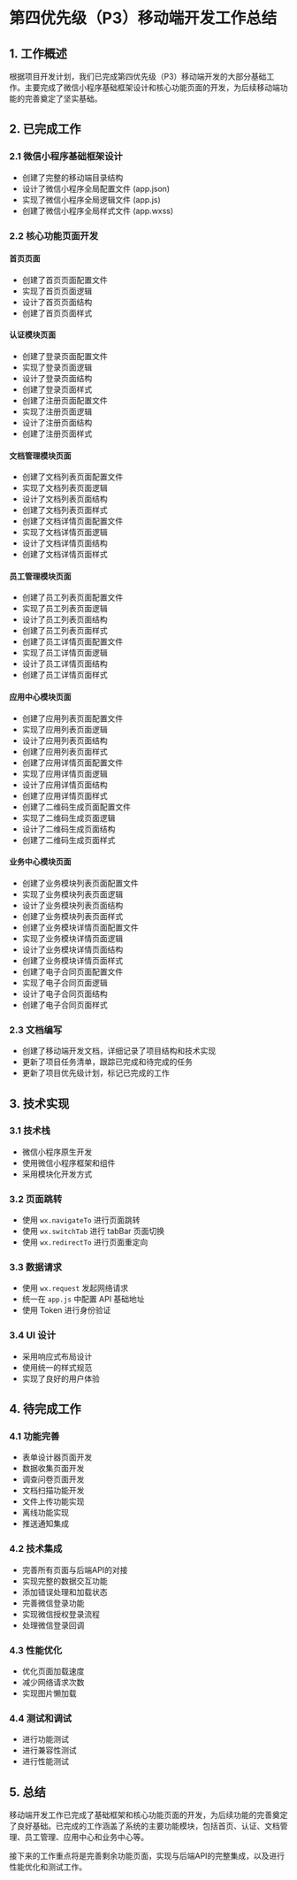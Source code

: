 # 第四优先级（P3）移动端开发工作总结

## 1. 工作概述

根据项目开发计划，我们已完成第四优先级（P3）移动端开发的大部分基础工作。主要完成了微信小程序基础框架设计和核心功能页面的开发，为后续移动端功能的完善奠定了坚实基础。

## 2. 已完成工作

### 2.1 微信小程序基础框架设计
- 创建了完整的移动端目录结构
- 设计了微信小程序全局配置文件 (app.json)
- 实现了微信小程序全局逻辑文件 (app.js)
- 创建了微信小程序全局样式文件 (app.wxss)

### 2.2 核心功能页面开发

#### 首页页面
- 创建了首页页面配置文件
- 实现了首页页面逻辑
- 设计了首页页面结构
- 创建了首页页面样式

#### 认证模块页面
- 创建了登录页面配置文件
- 实现了登录页面逻辑
- 设计了登录页面结构
- 创建了登录页面样式
- 创建了注册页面配置文件
- 实现了注册页面逻辑
- 设计了注册页面结构
- 创建了注册页面样式

#### 文档管理模块页面
- 创建了文档列表页面配置文件
- 实现了文档列表页面逻辑
- 设计了文档列表页面结构
- 创建了文档列表页面样式
- 创建了文档详情页面配置文件
- 实现了文档详情页面逻辑
- 设计了文档详情页面结构
- 创建了文档详情页面样式

#### 员工管理模块页面
- 创建了员工列表页面配置文件
- 实现了员工列表页面逻辑
- 设计了员工列表页面结构
- 创建了员工列表页面样式
- 创建了员工详情页面配置文件
- 实现了员工详情页面逻辑
- 设计了员工详情页面结构
- 创建了员工详情页面样式

#### 应用中心模块页面
- 创建了应用列表页面配置文件
- 实现了应用列表页面逻辑
- 设计了应用列表页面结构
- 创建了应用列表页面样式
- 创建了应用详情页面配置文件
- 实现了应用详情页面逻辑
- 设计了应用详情页面结构
- 创建了应用详情页面样式
- 创建了二维码生成页面配置文件
- 实现了二维码生成页面逻辑
- 设计了二维码生成页面结构
- 创建了二维码生成页面样式

#### 业务中心模块页面
- 创建了业务模块列表页面配置文件
- 实现了业务模块列表页面逻辑
- 设计了业务模块列表页面结构
- 创建了业务模块列表页面样式
- 创建了业务模块详情页面配置文件
- 实现了业务模块详情页面逻辑
- 设计了业务模块详情页面结构
- 创建了业务模块详情页面样式
- 创建了电子合同页面配置文件
- 实现了电子合同页面逻辑
- 设计了电子合同页面结构
- 创建了电子合同页面样式

### 2.3 文档编写
- 创建了移动端开发文档，详细记录了项目结构和技术实现
- 更新了项目任务清单，跟踪已完成和待完成的任务
- 更新了项目优先级计划，标记已完成的工作

## 3. 技术实现

### 3.1 技术栈
- 微信小程序原生开发
- 使用微信小程序框架和组件
- 采用模块化开发方式

### 3.2 页面跳转
- 使用 `wx.navigateTo` 进行页面跳转
- 使用 `wx.switchTab` 进行 tabBar 页面切换
- 使用 `wx.redirectTo` 进行页面重定向

### 3.3 数据请求
- 使用 `wx.request` 发起网络请求
- 统一在 `app.js` 中配置 API 基础地址
- 使用 Token 进行身份验证

### 3.4 UI 设计
- 采用响应式布局设计
- 使用统一的样式规范
- 实现了良好的用户体验

## 4. 待完成工作

### 4.1 功能完善
- 表单设计器页面开发
- 数据收集页面开发
- 调查问卷页面开发
- 文档扫描功能开发
- 文件上传功能实现
- 离线功能实现
- 推送通知集成

### 4.2 技术集成
- 完善所有页面与后端API的对接
- 实现完整的数据交互功能
- 添加错误处理和加载状态
- 完善微信登录功能
- 实现微信授权登录流程
- 处理微信登录回调

### 4.3 性能优化
- 优化页面加载速度
- 减少网络请求次数
- 实现图片懒加载

### 4.4 测试和调试
- 进行功能测试
- 进行兼容性测试
- 进行性能测试

## 5. 总结

移动端开发工作已完成了基础框架和核心功能页面的开发，为后续功能的完善奠定了良好基础。已完成的工作涵盖了系统的主要功能模块，包括首页、认证、文档管理、员工管理、应用中心和业务中心等。

接下来的工作重点将是完善剩余功能页面，实现与后端API的完整集成，以及进行性能优化和测试工作。